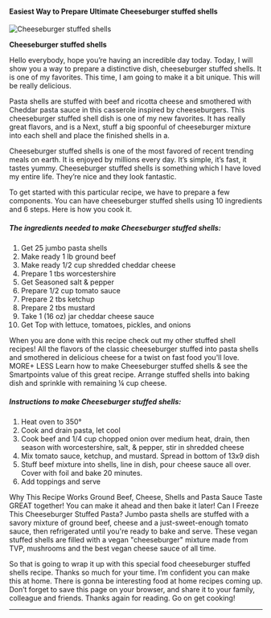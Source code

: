             

#### Easiest Way to Prepare Ultimate Cheeseburger stuffed shells

![Cheeseburger stuffed shells](https://img-global.cpcdn.com/recipes/e28e40bbd8c94788/751x532cq70/cheeseburger-stuffed-shells-recipe-main-photo.jpg)

**Cheeseburger stuffed shells**

Hello everybody, hope you’re having an incredible day today. Today, I will show you a way to prepare a distinctive dish, cheeseburger stuffed shells. It is one of my favorites. This time, I am going to make it a bit unique. This will be really delicious.

Pasta shells are stuffed with beef and ricotta cheese and smothered with Cheddar pasta sauce in this casserole inspired by cheeseburgers. This cheeseburger stuffed shell dish is one of my new favorites. It has really great flavors, and is a Next, stuff a big spoonful of cheeseburger mixture into each shell and place the finished shells in a.

Cheeseburger stuffed shells is one of the most favored of recent trending meals on earth. It is enjoyed by millions every day. It’s simple, it’s fast, it tastes yummy. Cheeseburger stuffed shells is something which I have loved my entire life. They’re nice and they look fantastic.

To get started with this particular recipe, we have to prepare a few components. You can have cheeseburger stuffed shells using 10 ingredients and 6 steps. Here is how you cook it.

##### The ingredients needed to make Cheeseburger stuffed shells:

1.  Get 25 jumbo pasta shells
2.  Make ready 1 lb ground beef
3.  Make ready 1/2 cup shredded cheddar cheese
4.  Prepare 1 tbs worcestershire
5.  Get Seasoned salt & pepper
6.  Prepare 1/2 cup tomato sauce
7.  Prepare 2 tbs ketchup
8.  Prepare 2 tbs mustard
9.  Take 1 (16 oz) jar cheddar cheese sauce
10.  Get Top with lettuce, tomatoes, pickles, and onions

When you are done with this recipe check out my other stuffed shell recipes! All the flavors of the classic cheeseburger stuffed into pasta shells and smothered in delicious cheese for a twist on fast food you'll love. MORE+ LESS Learn how to make Cheeseburger stuffed shells & see the Smartpoints value of this great recipe. Arrange stuffed shells into baking dish and sprinkle with remaining ¼ cup cheese.

##### Instructions to make Cheeseburger stuffed shells:

1.  Heat oven to 350°
2.  Cook and drain pasta, let cool
3.  Cook beef and 1/4 cup chopped onion over medium heat, drain, then season with worcestershire, salt, & pepper, stir in shredded cheese
4.  Mix tomato sauce, ketchup, and mustard. Spread in bottom of 13x9 dish
5.  Stuff beef mixture into shells, line in dish, pour cheese sauce all over. Cover with foil and bake 20 minutes.
6.  Add toppings and serve

Why This Recipe Works Ground Beef, Cheese, Shells and Pasta Sauce Taste GREAT together! You can make it ahead and then bake it later! Can I Freeze This Cheeseburger Stuffed Pasta? Jumbo pasta shells are stuffed with a savory mixture of ground beef, cheese and a just-sweet-enough tomato sauce, then refrigerated until you're ready to bake and serve. These vegan stuffed shells are filled with a vegan "cheeseburger" mixture made from TVP, mushrooms and the best vegan cheese sauce of all time.

So that is going to wrap it up with this special food cheeseburger stuffed shells recipe. Thanks so much for your time. I’m confident you can make this at home. There is gonna be interesting food at home recipes coming up. Don’t forget to save this page on your browser, and share it to your family, colleague and friends. Thanks again for reading. Go on get cooking!

* * *